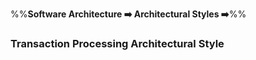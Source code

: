 <link rel="stylesheet" href="{{baseUrl}}/css/textbook.css">

<div class="website-content">

%%**Software Architecture :arrow_right: Architectural Styles :arrow_right:**%%

### Transaction Processing Architectural Style

<div id="main">

<include src="./what/topicPanel.md" />

</div>
</div>
